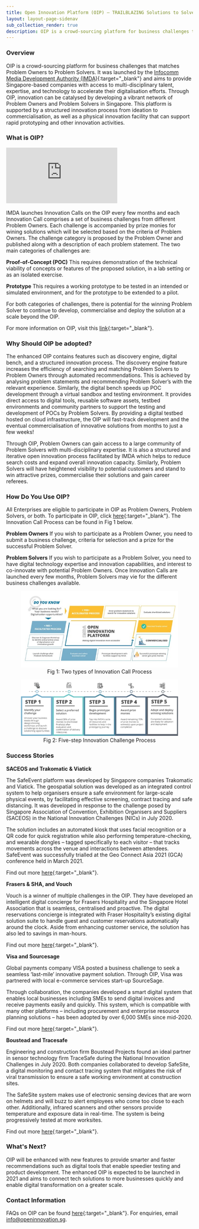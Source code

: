 ```yaml
---
title: Open Innovation Platform (OIP) – TRAILBLAZING Solutions to Solve Business Problems
layout: layout-page-sidenav
sub_collection_render: true
description: OIP is a crowd-sourcing platform for business challenges that matches Problem Owners to Problem Solvers.
---
```


### Overview

OIP is a crowd-sourcing platform for business challenges that matches Problem Owners to Problem Solvers. It was launched by the [Infocomm Media Development Authority (IMDA)](https://www.imda.gov.sg/){:target="\_blank"} and aims to provide Singapore-based companies with access to multi-disciplinary talent, expertise, and technology to accelerate their digitalisation efforts. Through OIP, innovation can be catalysed by developing a vibrant network of Problem Owners and Problem Solvers in Singapore. This platform is supported by a structured innovation process from ideation to commercialisation, as well as a physical innovation facility that can support rapid prototyping and other innovation activities.

### What is OIP?

<iframe src="https://www.youtube.com/embed/ptZUdV8WyfA?showinfo=0" frameborder="0" allow="accelerometer; autoplay; encrypted-media; gyroscope; picture-in-picture" allowfullscreen></iframe>

IMDA launches Innovation Calls on the OIP every few months and each Innovation Call comprises a set of business challenges from different Problem Owners. Each challenge is accompanied by prize monies for wining solutions which will be selected based on the criteria of Problem Owners. The challenge category is proposed by the Problem Owner and published along with a description of each problem statement. The two main categories of challenges are:

**Proof-of-Concept (POC)**
This requires demonstration of the technical viability of concepts or features of the proposed solution, in a lab setting or as an isolated exercise.

**Prototype**
This requires a working prototype to be tested in an intended or simulated environment, and for the prototype to be extended to a pilot.

For both categories of challenges, there is potential for the winning Problem Solver to continue to develop, commercialise and deploy the solution at a scale beyond the OIP.

For more information on OIP, visit this [link](https://www.imda.gov.sg/programme-listing/open-innovation-platform){:target="\_blank"}.

### Why Should OIP be adopted?

The enhanced OIP contains features such as discovery engine, digital bench, and a structured innovation process. The discovery engine feature increases the efficiency of searching and matching Problem Solvers to Problem Owners through automated recommendations. This is achieved by analysing problem statements and recommending Problem Solver’s with the relevant experience. Similarly, the digital bench speeds up POC development through a virtual sandbox and testing environment. It provides direct access to digital tools, reusable software assets, testbed environments and community partners to support the testing and development of POCs by Problem Solvers. By providing a digital testbed hosted on cloud infrastructure, the OIP will fast-track development and the eventual commercialisation of innovative solutions from months to just a few weeks!

Through OIP, Problem Owners can gain access to a large community of Problem Solvers with multi-disciplinary expertise. It is also a structured and iterative open innovation process facilitated by IMDA which helps to reduce search costs and expand overall innovation capacity. Similarly, Problem Solvers will have heightened visibility to potential customers and stand to win attractive prizes, commercialise their solutions and gain career referees.

### How Do You Use OIP?

All Enterprises are eligible to participate in OIP as Problem Owners, Problem Solvers, or both. To participate in OIP, click [here](https://www.openinnovation.sg/){:target="\_blank"}. The Innovation Call Process can be found in Fig 1 below.

**Problem Owners**
If you wish to participate as a Problem Owner, you need to submit a business challenge, criteria for selection and a prize for the successful Problem Solver.

**Problem Solvers**
If you wish to participate as a Problem Solver, you need to have digital technology expertise and innovation capabilities, and interest to co-innovate with potential Problem Owners. Once Innovation Calls are launched every few months, Problem Solvers may vie for the different business challenges available.

<figure style="text-align: center">
  <img
    src="/assets/img/guidelines/Fig 1 Two types of Innovation Call Process.jpg"  
    alt="Fig 1: Two types of Innovation Call Process"
  />
  <figcaption>Fig 1: Two types of Innovation Call Process</figcaption>
</figure>

<figure style="text-align: center">
  <img
    src="/assets/img/guidelines/Fig 2 Five-step Innovation Challenge Process.png"  
    alt="Fig 2: Five-step Innovation Challenge Process"
  />
  <figcaption>Fig 2: Five-step Innovation Challenge Process</figcaption>
</figure>

### Success Stories

**SACEOS and Trakomatic & Viatick**

The SafeEvent platform was developed by Singapore companies Trakomatic and Viatick. The geospatial solution was developed as an integrated control system to help organisers ensure a safe environment for large-scale physical events, by facilitating effective screening, contract tracing and safe distancing. It was developed in response to the challenge posed by Singapore Association of Convention, Exhibition Organisers and Suppliers (SACEOS) in the National Innovation Challenges (NICs) in July 2020.

The solution includes an automated kiosk that uses facial recognition or a QR code for quick registration while also performing temperature-checking, and wearable dongles – tagged specifically to each visitor – that tracks movements across the venue and interactions between attendees. SafeEvent was successfully trialled at the Geo Connect Asia 2021 (GCA) conference held in March 2021.

Find out more [here](https://www.straitstimes.com/singapore/consumer/tracking-dongles-and-facial-recognition-tested-at-mice-event){:target="\_blank"}.

**Frasers & SHA, and Vouch**

Vouch is a winner of multiple challenges in the OIP. They have developed an intelligent digital concierge for Frasers Hospitality and the Singapore Hotel Association that is seamless, centralised and proactive.
The digital reservations concierge is integrated with Fraser Hospitality’s existing digital solution suite to handle guest and customer reservations automatically around the clock. Aside from enhancing customer service, the solution has also led to savings in man-hours.

Find out more [here](https://www.straitstimes.com/singapore/jobs-hospitality-technology-hotels){:target="\_blank"}.

**Visa and Sourcesage**

Global payments company VISA posted a business challenge to seek a seamless ‘last-mile’ innovative payment solution. Through OIP, Visa was partnered with local e-commerce services start-up SourceSage.

Through collaboration, the companies developed a smart digital system that enables local businesses including SMEs to send digital invoices and receive payments easily and quickly. This system, which is compatible with many other platforms – including procurement and enterprise resource planning solutions – has been adopted by over 6,000 SMEs since mid-2020.

Find out more [here](https://www.businesstimes.com.sg/technology/how-a-smart-digital-payment-system-helps-6000-smes-boost-productivity){:target="\_blank"}.

**Boustead and Tracesafe**

Engineering and construction firm Boustead Projects found an ideal partner in sensor technology firm TraceSafe during the National Innovation Challenges in July 2020. Both companies collaborated to develop SafeSite, a digital monitoring and contact tracing system that mitigates the risk of viral transmission to ensure a safe working environment at construction sites.

The SafeSite system makes use of electronic sensing devices that are worn on helmets and will buzz to alert employees who come too close to each other. Additionally, infrared scanners and other sensors provide temperature and exposure data in real-time. The system is being progressively tested at more worksites.

Find out more [here](https://www.businesstimes.com.sg/technology/how-sensor-technology-helps-construction-workers-stay-safe-during-a-pandemic){:target="\_blank"}.

### What's Next?

OIP will be enhanced with new features to provide smarter and faster recommendations such as digital tools that enable speedier testing and product development. The enhanced OIP is expected to be launched in 2021 and aims to connect tech solutions to more businesses quickly and enable digital transformation on a greater scale.

### Contact Information

FAQs on OIP can be found [here](https://file.go.gov.sg/oipfaq.pdf){:target="\_blank"}. For enquiries, email <info@openinnovation.sg>.
